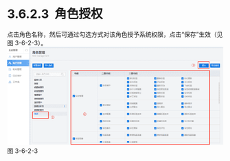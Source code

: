 # 3.6.2.3  角色授权

点击角色名称，然后可通过勾选方式对该角色授予系统权限，点击“保存”生效（见图 3-6-2-3）。<br />![](<../../assets/images/(339).png#height=189&width=415>)<br />图 3-6-2-3
<a name="j5gyb"></a>